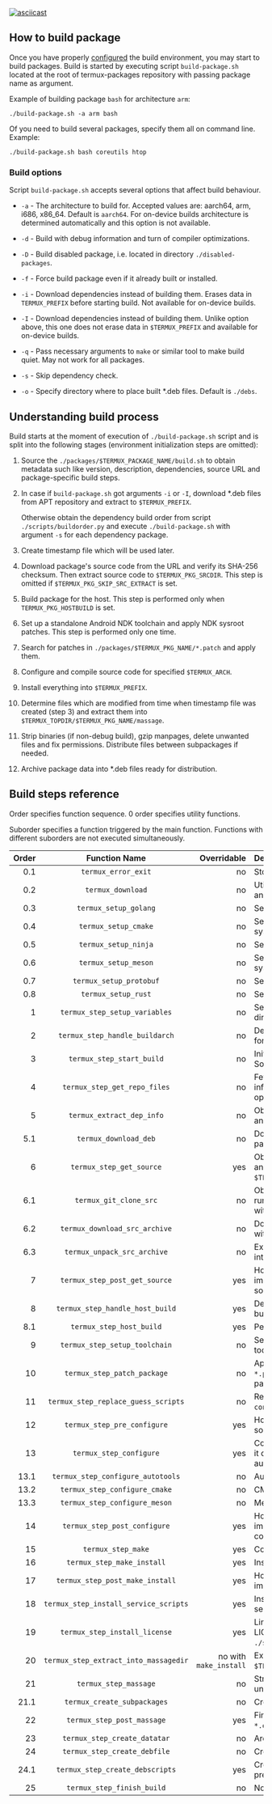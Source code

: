 
[![asciicast](https://asciinema.org/a/5BsCbNoCzNFEgcH8vh8975MLm.svg)](https://asciinema.org/a/5BsCbNoCzNFEgcH8vh8975MLm?autoplay=1&speed=2.5)

## How to build package

Once you have properly [configured](https://github.com/termux/termux-packages/wiki/Build-environment)
the build environment, you may start to build packages. Build is started by
executing script `build-package.sh` located at the root of termux-packages
repository with passing package name as argument.

Example of building package `bash` for architecture `arm`:
```
./build-package.sh -a arm bash
```

Of you need to build several packages, specify them all on command line.
Example:
```
./build-package.sh bash coreutils htop
```

### Build options

Script `build-package.sh` accepts several options that affect build behaviour.

- `-a` - The architecture to build for. Accepted values are: aarch64, arm, i686,
  x86_64. Default is `aarch64`. For on-device builds architecture is determined
  automatically and this option is not available.

- `-d` - Build with debug information and turn of compiler optimizations.

- `-D` - Build disabled package, i.e. located in directory `./disabled-packages`.

- `-f` - Force build package even if it already built or installed.

- `-i` - Download dependencies instead of building them. Erases data in
  `TERMUX_PREFIX` before starting build. Not available for on-device builds.

- `-I` - Download dependencies instead of building them. Unlike option above,
  this one does not erase data in `$TERMUX_PREFIX` and available for on-device
  builds.

- `-q` - Pass necessary arguments to `make` or similar tool to make build quiet.
  May not work for all packages.

- `-s` - Skip dependency check.

- `-o` - Specify directory where to place built \*.deb files. Default is
  `./debs`.

## Understanding build process

Build starts at the moment of execution of `./build-package.sh` script and is
split into the following stages (environment initialization steps are omitted):

1. Source the `./packages/$TERMUX_PACKAGE_NAME/build.sh` to obtain metadata such
   like version, description, dependencies, source URL and package-specific
   build steps.

2. In case if `build-package.sh` got arguments `-i` or `-I`, download \*.deb
   files from APT repository and extract to `$TERMUX_PREFIX`.

   Otherwise obtain the dependency build order from script `./scripts/buildorder.py`
   and execute `./build-package.sh` with argument `-s` for each dependency package.

3. Create timestamp file which will be used later.

4. Download package's source code from the URL and verify its SHA-256 checksum.
   Then extract source code to `$TERMUX_PKG_SRCDIR`. This step is omitted if
   `$TERMUX_PKG_SKIP_SRC_EXTRACT` is set.

5. Build package for the host. This step is performed only when
   `TERMUX_PKG_HOSTBUILD` is set.

6. Set up a standalone Android NDK toolchain and apply NDK sysroot patches.
   This step is performed only one time.

7. Search for patches in `./packages/$TERMUX_PKG_NAME/*.patch` and apply them.

8. Configure and compile source code for specified `$TERMUX_ARCH`.

9. Install everything into `$TERMUX_PREFIX`.

10. Determine files which are modified from time when timestamp file was created
    (step 3) and extract them into `$TERMUX_TOPDIR/$TERMUX_PKG_NAME/massage`.

11. Strip binaries (if non-debug build), gzip manpages, delete unwanted files
    and fix permissions. Distribute files between subpackages if needed.

12. Archive package data into \*.deb files ready for distribution.

## Build steps reference

Order specifies function sequence. 0 order specifies utility functions.

Suborder specifies a function triggered by the main function. Functions with
different suborders are not executed simultaneously.

| Order | Function Name | Overridable | Description |
| -----:|:-------------:| -----------:|:----------- |
| 0.1   | `termux_error_exit` | no | Stop script and output error. |
| 0.2   | `termux_download` | no | Utility function to download any file. |
| 0.3   | `termux_setup_golang` | no | Setup Go Build environment. |
| 0.4   | `termux_setup_cmake` | no | Setup CMake configure system. |
| 0.5   | `termux_setup_ninja` | no | Setup Ninja make system. |
| 0.6   | `termux_setup_meson` | no | Setup Meson configure system. |
| 0.7   | `termux_setup_protobuf` | no | Setup Protobuf compiler. |
| 0.8   | `termux_setup_rust` | no | Setup Cargo Build. |
| 1     | `termux_step_setup_variables` | no | Setup essential variables like directory locations and flags. |
| 2     | `termux_step_handle_buildarch` | no | Determine architecture to build for. |
| 3     | `termux_step_start_build` | no | Initialize build environment. Source package's `build.sh`. |
| 4     | `termux_step_get_repo_files` | no | Fetch APT packages information when `-i` or `-I` option was supplied. |
| 5     | `termux_extract_dep_info` | no | Obtain package architecture and version for downloading. |
| 5.1   | `termux_download_deb` | no | Download dependency `*.deb` packages for installation. |
| 6     | `termux_step_get_source` | yes | Obtain package source code and put it in `$TERMUX_PKG_SRCDIR`. |
| 6.1   | `termux_git_clone_src` | no | Obtain source by git clone, is run if `$TERMUX_PKG_SRCURL` ends with ".git". |
| 6.2   | `termux_download_src_archive` | no | Download zip or tar archive with package source code. |
| 6.3   | `termux_unpack_src_archive` | no | Extract downloaded archive into `$TERMUX_PKG_SRCDIR`. |
| 7     | `termux_step_post_get_source` | yes | Hook to run commands immediately after obtaining source code. |
| 8     | `termux_step_handle_host_build` | yes | Determine whether a host build is required. |
| 8.1   | `termux_step_host_build` | yes | Perform a host build. |
| 9     | `termux_step_setup_toolchain` | no | Setup NDK standalone toolchain. |
| 10    | `termux_step_patch_package` | no | Apply to source code all `*.patch` files located in package's directory. |
| 11    | `termux_step_replace_guess_scripts` | no | Replace `config.sub` and `config.guess` scripts. |
| 12    | `termux_step_pre_configure` | yes | Hook to run commands before source configuration. |
| 13    | `termux_step_configure` | yes | Configure sources. By default, it determines build system automatically. |
| 13.1  | `termux_step_configure_autotools` | no | Autotools build configuration. |
| 13.2  | `termux_step_configure_cmake` | no | CMake build configuration. |
| 13.3  | `termux_step_configure_meson` | no | Meson build configuration. |
| 14    | `termux_step_post_configure` | yes | Hook to run commands immediately after configuration. |
| 15    | `termux_step_make` | yes | Compile the source code. |
| 16    | `termux_step_make_install` | yes | Install the compiled artifacts. |
| 17    | `termux_step_post_make_install` | yes | Hook to run commands immediately after installation. |
| 18    | `termux_step_install_service_scripts` | yes | Installs scripts for termux-services |
| 19    | `termux_step_install_license` | yes | Link or copy package-specific LICENSE to `./share/doc/$TERMUX_PKG_NAME`. |
| 20    | `termux_step_extract_into_massagedir` | no with `make_install` | Extract files modified in `$TERMUX_PREFIX`. |
| 21    | `termux_step_massage` | no | Strip binaries, remove unneeded files. |
| 21.1  | `termux_create_subpackages` | no | Creates all subpackages. |
| 22    | `termux_step_post_massage` | yes | Final hook before creating `*.deb` file(s). |
| 23    | `termux_step_create_datatar` | no | Archive package files. |
| 24    | `termux_step_create_debfile` | no | Create `*.deb` package. |
| 24.1  | `termux_step_create_debscripts` | yes | Create maintainer scripts, e.g. pre/post installation hooks. |
| 25    | `termux_step_finish_build` | no | Notification of finish. |
